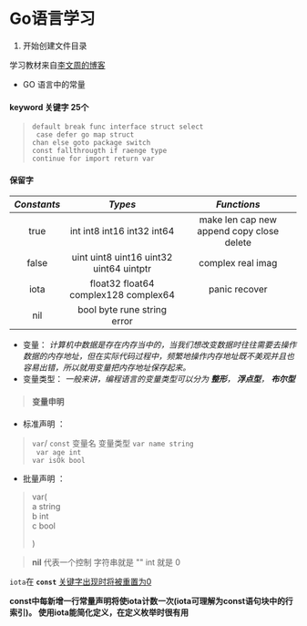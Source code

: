 # Go语言学习
1. 开始创建文件目录

学习教材来自[李文周的博客](https://www.liwenzhou.com/posts/Go/go_menu/)

- GO 语言中的常量


#### keyword 关键字 25个

> `default break func interface struct select`               
> ` case defer go map struct`                    
> `chan else goto package switch `            
> `const fallthrougth if raenge type `                
> `continue for import return var `               

#### 保留字
 
 | ***Constants***| ***Types*** | ***Functions*** |
 | :-: | :-: | :-: |
 | true |  int  int8  int16  int32  int64 | make  len  cap  new  append  copy  close  delete|
 | false |uint  uint8  uint16  uint32  uint64  uintptr|complex  real  imag|
 | iota | float32  float64  complex128  complex64| panic  recover| 
 | nil |bool  byte  rune  string  error| |
 
* 变量： 
  *计算机中数据是存在内存当中的，当我们想改变数据时往往需要去操作数据的内存地址，但在实际代码过程中，频繁地操作内存地址既不美观并且也容易出错，所以就用变量把内存地址保存起来。*
* 变量类型：
  *一般来讲，编程语言的变量类型可以分为 **整形**， **浮点型**， **布尔型***
> #### 变量申明
 * 标准声明 ：
  > `var`/ `const` 变量名 变量类型
   `var name string`            
   ` var age int`     
   `var isOk bool`        
  * 批量声明 ：

  > var(       
  >  a string   
  >  b int      
  >  c bool     
  >
  >)

  >__nil__      代表一个控制 字符串就是 "" int 就是 0 


  `iota`在 **`const`**   <u>关键字出现时将被重置为0</u>                     
  
  **const中每新增一行常量声明将使iota计数一次(iota可理解为const语句块中的行索引)。 使用iota能简化定义，在定义枚举时很有用**